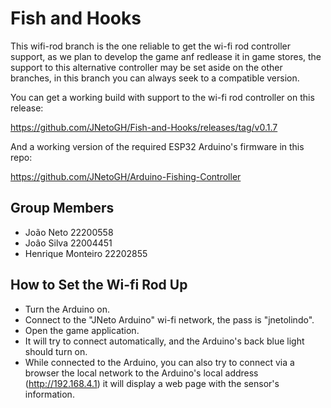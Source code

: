 # Fish and Hooks
This wifi-rod branch is the one reliable to get the wi-fi rod controller support, as we plan to develop the game anf redlease it in game stores, the support to this alternative controller may be set aside on the other branches, in this branch you can always seek to a compatible version.

You can get a working build with support to the wi-fi rod controller on this release:

https://github.com/JNetoGH/Fish-and-Hooks/releases/tag/v0.1.7

And a working version of the required ESP32 Arduino's firmware in this repo:

https://github.com/JNetoGH/Arduino-Fishing-Controller


## Group Members

- João Neto 22200558
- Joâo Silva 22004451
- Henrique Monteiro 22202855


## How to Set the Wi-fi Rod Up

- Turn the Arduino on.
- Connect to the "JNeto Arduino" wi-fi network, the pass is "jnetolindo".
- Open the game application.
- It will try to connect automatically, and the Arduino's back blue light should turn on.
- While connected to the Arduino, you can also try to connect via a browser the local network to the Arduino's local address (http://192.168.4.1) it will display a web page with the sensor's information.
